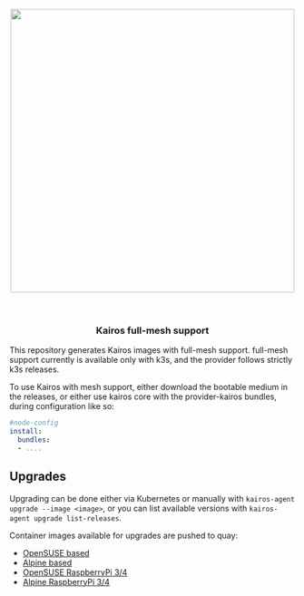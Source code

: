 <h1 align="center">
  <br>
     <img src="https://user-images.githubusercontent.com/2420543/153508410-a806a385-ae3e-417e-b87e-7472f21689e3.png" width=500>
	<br>
<br>
</h1>

<h3 align="center">Kairos full-mesh support </h3>

This repository generates Kairos images with full-mesh support. full-mesh support currently is available only with k3s, and the provider follows strictly k3s releases.

To use Kairos with mesh support, either download the bootable medium in the releases, or either use kairos core with the provider-kairos bundles, during configuration like so:
```yaml
#node-config
install:
  bundles:
  - ....
```

## Upgrades

Upgrading can be done either via Kubernetes or manually with `kairos-agent upgrade --image <image>`, or you can list available versions with `kairos-agent upgrade list-releases`. 

Container images available for upgrades are pushed to quay:

- [OpenSUSE based](https://quay.io/repository/kairos/kairos-opensuse)
- [Alpine based](https://quay.io/repository/kairos/kairos-alpine)
- [OpenSUSE RaspberryPi 3/4](https://quay.io/repository/kairos/kairos-opensuse-arm-rpi)
- [Alpine RaspberryPi 3/4](https://quay.io/repository/kairos/kairos-alpine-arm-rpi)